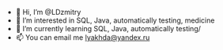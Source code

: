- 👋 Hi, I’m @LDzmitry
- 👀 I’m interested in SQL, Java, automatically testing, medicine
- 🌱 I’m currently learning SQL, Java, automatically testing/
- 📫 You can email me lyakhda@yandex.ru

<!---
LDzmitry/LDzmitry is a ✨ special ✨ repository because its `README.md` (this file) appears on your GitHub profile.
You can click the Preview link to take a look at your changes.
--->
